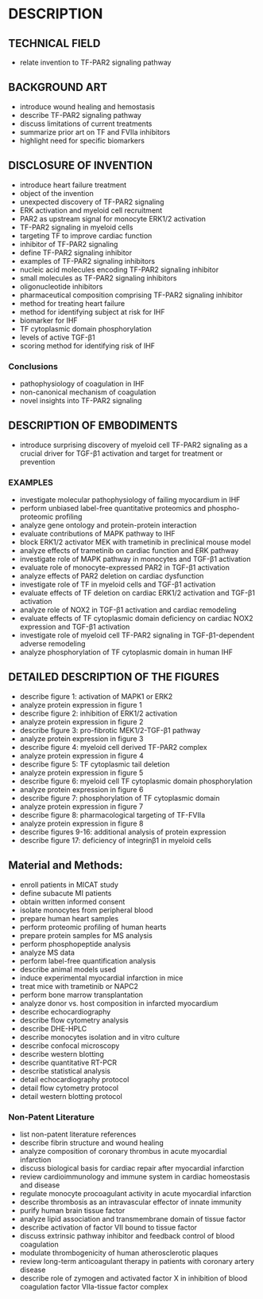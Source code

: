 # DESCRIPTION

## TECHNICAL FIELD

- relate invention to TF-PAR2 signaling pathway

## BACKGROUND ART

- introduce wound healing and hemostasis
- describe TF-PAR2 signaling pathway
- discuss limitations of current treatments
- summarize prior art on TF and FVIIa inhibitors
- highlight need for specific biomarkers

## DISCLOSURE OF INVENTION

- introduce heart failure treatment
- object of the invention
- unexpected discovery of TF-PAR2 signaling
- ERK activation and myeloid cell recruitment
- PAR2 as upstream signal for monocyte ERK1/2 activation
- TF-PAR2 signaling in myeloid cells
- targeting TF to improve cardiac function
- inhibitor of TF-PAR2 signaling
- define TF-PAR2 signaling inhibitor
- examples of TF-PAR2 signaling inhibitors
- nucleic acid molecules encoding TF-PAR2 signaling inhibitor
- small molecules as TF-PAR2 signaling inhibitors
- oligonucleotide inhibitors
- pharmaceutical composition comprising TF-PAR2 signaling inhibitor
- method for treating heart failure
- method for identifying subject at risk for IHF
- biomarker for IHF
- TF cytoplasmic domain phosphorylation
- levels of active TGF-β1
- scoring method for identifying risk of IHF

### Conclusions

- pathophysiology of coagulation in IHF
- non-canonical mechanism of coagulation
- novel insights into TF-PAR2 signaling

## DESCRIPTION OF EMBODIMENTS

- introduce surprising discovery of myeloid cell TF-PAR2 signaling as a crucial driver for TGF-β1 activation and target for treatment or prevention

### EXAMPLES

- investigate molecular pathophysiology of failing myocardium in IHF
- perform unbiased label-free quantitative proteomics and phospho-proteomic profiling
- analyze gene ontology and protein-protein interaction
- evaluate contributions of MAPK pathway to IHF
- block ERK1/2 activator MEK with trametinib in preclinical mouse model
- analyze effects of trametinib on cardiac function and ERK pathway
- investigate role of MAPK pathway in monocytes and TGF-β1 activation
- evaluate role of monocyte-expressed PAR2 in TGF-β1 activation
- analyze effects of PAR2 deletion on cardiac dysfunction
- investigate role of TF in myeloid cells and TGF-β1 activation
- evaluate effects of TF deletion on cardiac ERK1/2 activation and TGF-β1 activation
- analyze role of NOX2 in TGF-β1 activation and cardiac remodeling
- evaluate effects of TF cytoplasmic domain deficiency on cardiac NOX2 expression and TGF-β1 activation
- investigate role of myeloid cell TF-PAR2 signaling in TGF-β1-dependent adverse remodeling
- analyze phosphorylation of TF cytoplasmic domain in human IHF

## DETAILED DESCRIPTION OF THE FIGURES

- describe figure 1: activation of MAPK1 or ERK2
- analyze protein expression in figure 1
- describe figure 2: inhibition of ERK1/2 activation
- analyze protein expression in figure 2
- describe figure 3: pro-fibrotic MEK1/2-TGF-β1 pathway
- analyze protein expression in figure 3
- describe figure 4: myeloid cell derived TF-PAR2 complex
- analyze protein expression in figure 4
- describe figure 5: TF cytoplasmic tail deletion
- analyze protein expression in figure 5
- describe figure 6: myeloid cell TF cytoplasmic domain phosphorylation
- analyze protein expression in figure 6
- describe figure 7: phosphorylation of TF cytoplasmic domain
- analyze protein expression in figure 7
- describe figure 8: pharmacological targeting of TF-FVIIa
- analyze protein expression in figure 8
- describe figures 9-16: additional analysis of protein expression
- describe figure 17: deficiency of integrinβ1 in myeloid cells

## Material and Methods:

- enroll patients in MICAT study
- define subacute MI patients
- obtain written informed consent
- isolate monocytes from peripheral blood
- prepare human heart samples
- perform proteomic profiling of human hearts
- prepare protein samples for MS analysis
- perform phosphopeptide analysis
- analyze MS data
- perform label-free quantification analysis
- describe animal models used
- induce experimental myocardial infarction in mice
- treat mice with trametinib or NAPC2
- perform bone marrow transplantation
- analyze donor vs. host composition in infarcted myocardium
- describe echocardiography
- describe flow cytometry analysis
- describe DHE-HPLC
- describe monocytes isolation and in vitro culture
- describe confocal microscopy
- describe western blotting
- describe quantitative RT-PCR
- describe statistical analysis
- detail echocardiography protocol
- detail flow cytometry protocol
- detail western blotting protocol

### Non-Patent Literature

- list non-patent literature references
- describe fibrin structure and wound healing
- analyze composition of coronary thrombus in acute myocardial infarction
- discuss biological basis for cardiac repair after myocardial infarction
- review cardioimmunology and immune system in cardiac homeostasis and disease
- regulate monocyte procoagulant activity in acute myocardial infarction
- describe thrombosis as an intravascular effector of innate immunity
- purify human brain tissue factor
- analyze lipid association and transmembrane domain of tissue factor
- describe activation of factor VII bound to tissue factor
- discuss extrinsic pathway inhibitor and feedback control of blood coagulation
- modulate thrombogenicity of human atherosclerotic plaques
- review long-term anticoagulant therapy in patients with coronary artery disease
- describe role of zymogen and activated factor X in inhibition of blood coagulation factor VIIa-tissue factor complex

